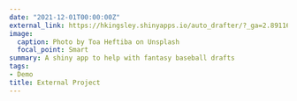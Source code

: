```yaml
---
date: "2021-12-01T00:00:00Z"
external_link: https://hkingsley.shinyapps.io/auto_drafter/?_ga=2.89116187.1844188101.1638231370-337047144.1638231370
image:
  caption: Photo by Toa Heftiba on Unsplash
  focal_point: Smart
summary: A shiny app to help with fantasy baseball drafts 
tags:
- Demo
title: External Project
---
```

